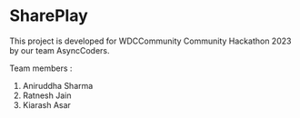 # SharePlay
This project is developed for WDCCommunity Community Hackathon 2023 by our team AsyncCoders.

Team members :

1. Aniruddha Sharma
2. Ratnesh Jain
3. Kiarash Asar
